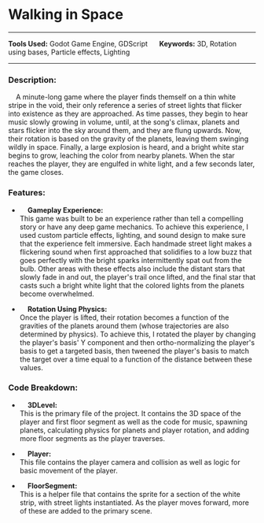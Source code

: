 
# Walking in Space

---

**Tools Used:** Godot Game Engine, GDScript &nbsp;&nbsp;&nbsp;&nbsp; **Keywords:** 3D, Rotation using bases, Particle effects, Lighting

---

### Description:
&nbsp;&nbsp;&nbsp;&nbsp;A minute-long game where the player finds themself on a thin white stripe in the void, their only reference a series of street lights that flicker into existence as they are approached. As time passes, they begin to hear music slowly growing in volume, until, at the song's climax, planets and stars flicker into the sky around them, and they are flung upwards. Now, their rotation is based on the gravity of the planets, leaving them swinging wildly in space. Finally, a large explosion is heard, and a bright white star begins to grow, leaching the color from nearby planets. When the star reaches the player, they are engulfed in white light, and a few seconds later, the game closes.


### Features:
- &nbsp;&nbsp;&nbsp;&nbsp;**Gameplay Experience:**  
This game was built to be an experience rather than tell a compelling story or have any deep game mechanics. To achieve this experience, I used custom particle effects, lighting, and sound design to make sure that the experience felt immersive. Each handmade street light makes a flickering sound when first approached that solidifies to a low buzz that goes perfectly with the bright sparks intermittently spat out from the bulb. Other areas with these effects also include the distant stars that slowly fade in and out, the player's trail once lifted, and the final star that casts such a bright white light that the colored lights from the planets become overwhelmed.

- &nbsp;&nbsp;&nbsp;&nbsp;**Rotation Using Physics:**  
Once the player is lifted, their rotation becomes a function of the gravities of the planets around them (whose trajectories are also determined by physics). To achieve this, I rotated the player by changing the player's basis' Y component and then ortho-normalizing the player's basis to get a targeted basis, then tweened the player's basis to match the target over a time equal to a function of the distance between these values.


### Code Breakdown:
- &nbsp;&nbsp;&nbsp;&nbsp;**3DLevel:**  
This is the primary file of the project. It contains the 3D space of the player and first floor segment as well as the code for music, spawning planets, calculating physics for planets and player rotation, and adding more floor segments as the player traverses.

- &nbsp;&nbsp;&nbsp;&nbsp;**Player:**  
This file contains the player camera and collision as well as logic for basic movement of the player.

- &nbsp;&nbsp;&nbsp;&nbsp;**FloorSegment:**  
This is a helper file that contains the sprite for a section of the white strip, with street lights instantiated. As the player moves forward, more of these are added to the primary scene.
